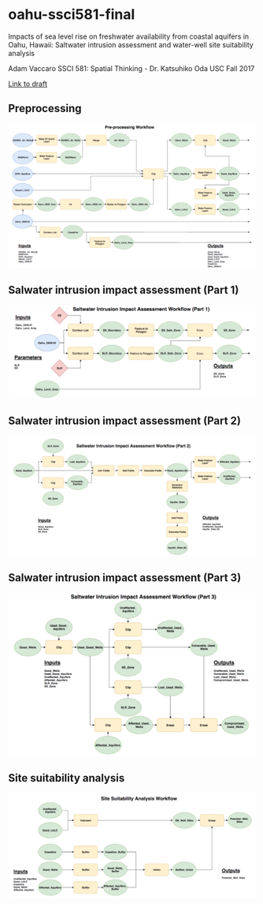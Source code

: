 # oahu-ssci581-final
Impacts of sea level rise on freshwater availability from coastal aquifers in Oahu, Hawaii:
Saltwater intrusion assessment and water-well site suitability analysis

Adam Vaccaro
SSCI 581: Spatial Thinking - Dr. Katsuhiko Oda
USC Fall 2017

[Link to draft](https://drive.google.com/file/d/13PB58sFSP9TbT6TiLzI7ARAAu1yjafb1/view?usp=sharing)

## Preprocessing
![alt text](https://raw.githubusercontent.com/advaccaro/oahu-ssci581-final/master/images/preprocessing.png)

## Salwater intrusion impact assessment (Part 1)
![alt text](https://raw.githubusercontent.com/advaccaro/oahu-ssci581-final/master/images/saltwater_intrusion1.png)

## Salwater intrusion impact assessment (Part 2)
![alt text](https://raw.githubusercontent.com/advaccaro/oahu-ssci581-final/master/images/saltwater_intrusion2.png)

## Salwater intrusion impact assessment (Part 3)
![alt text](https://raw.githubusercontent.com/advaccaro/oahu-ssci581-final/master/images/saltwater_intrusion3.png)

## Site suitability analysis
![alt text](https://raw.githubusercontent.com/advaccaro/oahu-ssci581-final/master/images/site_suitability.png)
